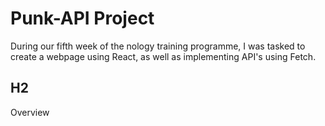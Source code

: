 # Punk-API Project

During our fifth week of the nology training programme, I was tasked to create a webpage using React, as well as implementing API's using Fetch.

## H2

Overview




